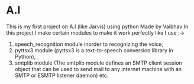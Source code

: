 # A.I
This is my first project on A.I (like Jarvis) using python
Made by Vaibhav
In this project I make certain modules to make it work perfectly like I use :->
1. speech_recognition module inorder to recognizing the voice,
2. pyttsx3 module (pyttsx3 is a text-to-speech conversion library in Python),
3. smtplib module (The smtplib module defines an SMTP client session object that can be used to send mail to any internet machine with an SMTP or ESMTP listener daemon) etc.

